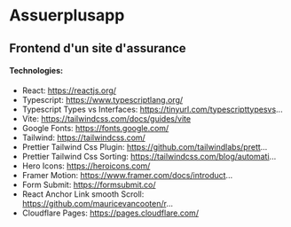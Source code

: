 # Assuerplusapp
## Frontend d'un site d'assurance

#### Technologies:
- React: https://reactjs.org/
- Typescript: https://www.typescriptlang.org/
- Typescript Types vs Interfaces: https://tinyurl.com/typescripttypesvs...
- Vite: https://tailwindcss.com/docs/guides/vite
- Google Fonts: https://fonts.google.com/
- Tailwind: https://tailwindcss.com/
- Prettier Tailwind Css Plugin: https://github.com/tailwindlabs/prett...
- Prettier Tailwind Css Sorting: https://tailwindcss.com/blog/automati...
- Hero Icons: https://heroicons.com/
- Framer Motion: https://www.framer.com/docs/introduct...
- Form Submit: https://formsubmit.co/
- React Anchor Link smooth Scroll: https://github.com/mauricevancooten/r...
- Cloudflare Pages: https://pages.cloudflare.com/


